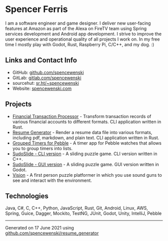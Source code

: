 # Spencer Ferris

I am a software engineer and game designer. I deliver new user-facing features at Amazon as part of the Alexa on FireTV
team using Spring services development and Android app development. I strive to improve the user experience and
operational quality of all projects I work on. In my free time I mostly play with Godot, Rust, Raspberry Pi, C/C++, and
my dog. :)

## Links and Contact Info
- GitHub: [github.com/spencewenski](https://github.com/spencewenski)
- GitLab: [gitlab.com/spencewenski](https://gitlab.com/spencewenski)
- sourcehut: [sr.ht/~spencewenski](https://sr.ht/~spencewenski)
- Website: [spencewenski.com](https://spencewenski.com)

## Projects
- [Financial Transaction Processor](https://gitlab.com/spencewenski/transaction_processor) - Transform transaction
  records of various financial accounts to different formats. CLI application written in Rust.
- [Resume Generator](https://github.com/spencewenski/resume_generator) - Render a resume data file into various formats,
  including pdf, markdown, and plain text. CLI application written in Rust.
- [Grouped Timers for Pebble](https://gitlab.com/spencewenski/pebble_grouped_timers) - A timer app for Pebble watches
  that allows you to group timers into lists.
- [SudoSlide - CLI version](https://github.com/spencewenski/sudoslide) - A sliding puzzle game. CLI version written in
  C++.
- [SudoSlide - GUI version](https://git.sr.ht/~spencewenski/SudoSlide) - A sliding puzzle game. GUI version written in
  Godot.
- [Vision](https://github.com/spencewenski/Vision) - A first person puzzle platformer in which you use sound guns to see
  and interact with the environment.

## Technologies
Java, C#, C, C++, Python, JavaScript, Rust, Git, Android, Linux, AWS, Spring, Guice, Dagger, Mockito, TestNG, JUnit, Godot, Unity, IntelliJ, Pebble

---

Generated on 17 June 2021 using [github.com/spencewenski/resume_generator](https://github.com/spencewenski/resume_generator)
